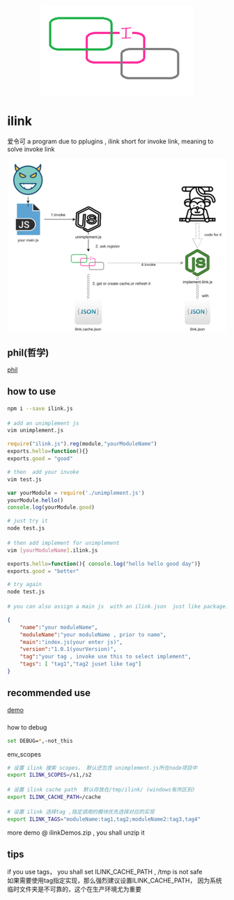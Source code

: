 <div align=center><img src="https://raw.githubusercontent.com/apporoad/ilink/master/docs/ilink_logo.png"/></div>  

# ilink

爱令可  a program due to pplugins , ilink short for invoke link,  meaning to solve invoke link



[![avatar](https://raw.githubusercontent.com/apporoad/ilink/master/docs/ilink_design.png "link to jpg")](https://raw.githubusercontent.com/apporoad/ilink/master/docs/ilink_design.png)  


## phil(哲学)

[phil](./phil.md)

## how to use
```bash
npm i --save ilink.js

# add an unimplement js 
vim unimplement.js
```
```js
require("ilink.js").reg(module,"yourModuleName")
exports.hello=function(){}
exports.good = "good"
```
```bash
# then  add your invoke
vim test.js
```
```js
var yourModule = require('./unimplement.js')
yourModule.hello()
console.log(yourModule.good)
```
```bash
# just try it
node test.js

# then add implement for unimplement 
vim [yourModuleName].ilink.js
```
```js
exports.hello=function(){ console.log("hello hello good day")}
exports.good = "better"
```
```bash
# try again
node test.js

# you can also assign a main js  with an ilink.json  just like package.json
```
```json
{
    "name":"your moduleName",
    "moduleName":"your moduleName , prior to name",
    "main":"index.js(your enter js)",
    "version":"1.0.1(yourVersion)",
    "tag":"your tag , invoke use this to select implement",
    "tags": [ "tag1","tag2 juset like tag"]
}
```

## recommended use

[demo](https://github.com/apporoad/ilink.demo)

### 
how to debug
```bash
set DEBUG=*,-not_this
```

env_scopes
```bash
# 设置 ilink 搜索 scopes， 默认还包含 unimplement.js所在node项目中
export ILINK_SCOPES=/s1,/s2

# 设置 ilink cache path  默认存放在/tmp/ilink/ (windows有所区别)
export ILINK_CACHE_PATH=/cache

# 设置 ilink 选择tag ,指定调用的模块优先选择对应的实现
export ILINK_TAGS="moduleName:tag1,tag2;moduleName2:tag3,tag4"
```


more demo @ ilinkDemos.zip , you shall unzip it

## tips
if you use tags， you shall set ILINK_CACHE_PATH , /tmp is not safe    
如果需要使用tag指定实现，那么强烈建议设置ILINK_CACHE_PATH， 因为系统临时文件夹是不可靠的，这个在生产环境尤为重要